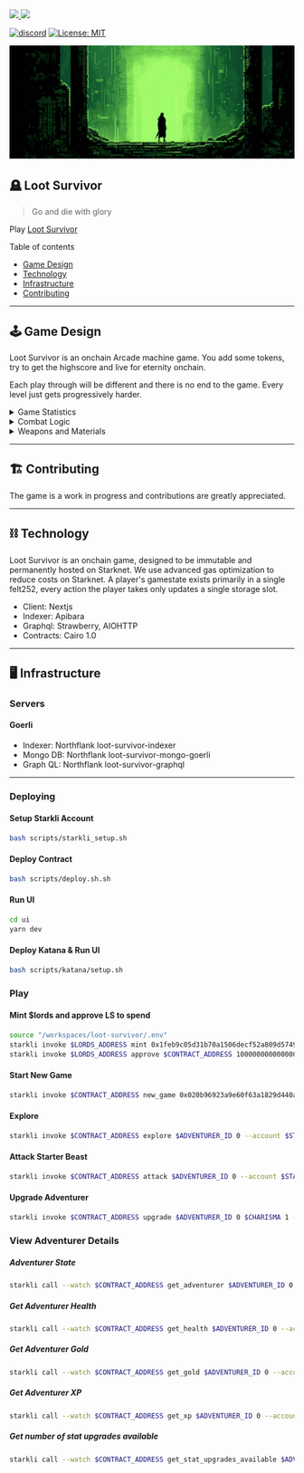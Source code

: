 <a href="https://twitter.com/lootrealms">
<img src="https://img.shields.io/twitter/follow/lootrealms?style=social"/>
</a>
<a href="https://twitter.com/BibliothecaDAO">
<img src="https://img.shields.io/twitter/follow/BibliothecaDAO?style=social"/>
</a>


[![discord](https://img.shields.io/badge/join-bibliothecadao-black?logo=discord&logoColor=white)](https://discord.gg/realmsworld)
[![License: MIT](https://img.shields.io/badge/License-MIT-blue.svg)](https://opensource.org/licenses/MIT)

![background](.github/bg.png)


## 🪦 Loot Survivor

> Go and die with glory

Play [Loot Survivor](https://goerli-survivor.realms.world/)

Table of contents

- [Game Design](#🕹️-game-design)
- [Technology](#⛓️-technology)
- [Infrastructure](#🖥️-infrastructure)
- [Contributing](#🏗️-contributing)

---

## 🕹️ Game Design

Loot Survivor is an onchain Arcade machine game. You add some tokens, try to get the highscore and live for eternity onchain.

Each play through will be different and there is no end to the game. Every level just gets progressively harder.

<details>

<summary>Game Statistics</summary>
Each level up grants adventurers 1+ upgrade to help them survive their explorations. Although Luck cannot be upgraded directly, it can be increased by equipping jewelry items:

- Strength: Boosts attack damage by 10%.
- Vitality: Increases health by +20ph and max health.
- Dexterity: Improves chances of successfully fleeing.
- Wisdom: Helps evade Beast ambushes.
- Intelligence: Aids in avoiding Obstacles.
- Luck: Raises chances of critical damage (cannot be upgraded directly).
</details>

<details>

<summary>Combat Logic</summary>

There are three categories of weapons and armor materials:

**Weapons**: Blade, Bludgeon, Magic

**Armor materials**: Cloth, Hide, Metal 

**Weapon vs. Armor Efficacy Chart**

| Weapon Type | Metal | Hide | Cloth |
|-------------|-------|------|-------|
| Blade       | Weak  | Fair | Strong|
| Bludgeon    | Fair  | Strong| Weak|
| Magic       | Strong | Weak | Fair |


</details>

<details>
<summary>Weapons and Materials</summary>

## Weapons

The items are based off the OG loot contract

- Weapon
- Head
- Chest
- Hands
- Waist
- Feet
- Neck 
- Ring

**Weapon Types and Ranks**

| Weapon Type | Item Name     | Rank |
|-------------|---------------|------|
| Blade       | Katana        | 1    |
| Blade       | Falchion      | 2    |
| Blade       | Scimitar      | 3    |
| Blade       | Long Sword    | 4    |
| Blade       | Short Sword   | 5    |
| Bludgeon    | Warhammer     | 1    |
| Bludgeon    | Quarterstaff  | 2    |
| Bludgeon    | Maul          | 3    |
| Bludgeon    | Mace          | 4    |
| Bludgeon    | Club          | 5    |
| Magic       | Ghost Wand    | 1    |
| Magic       | Grave Wand    | 2    |
| Magic       | Bone Wand     | 3    |
| Magic       | Wand          | 4    |
| Magic       | Grimoire      | 1    |
| Magic       | Chronicle     | 2    |
| Magic       | Tome          | 3    |
| Magic       | Book          | 4    |

## Encounters

- Beasts 
- Obstacles 

</details>

---

## 🏗️ Contributing

The game is a work in progress and contributions are greatly appreciated.

---

## ⛓️ Technology


Loot Survivor is an onchain game, designed to be immutable and permanently hosted on Starknet. We use advanced gas optimization to reduce costs on Starknet. A player's gamestate exists primarily in a single felt252, every action the player takes only updates a single storage slot.


- Client: Nextjs
- Indexer: Apibara
- Graphql: Strawberry, AIOHTTP
- Contracts: Cairo 1.0

---

## 🖥️ Infrastructure

### Servers

#### Goerli

- Indexer: Northflank loot-survivor-indexer
- Mongo DB: Northflank loot-survivor-mongo-goerli
- Graph QL: Northflank loot-survivor-graphql

---

### Deploying

#### Setup Starkli Account

```bash
bash scripts/starkli_setup.sh
```

#### Deploy Contract
```bash
bash scripts/deploy.sh.sh
```

#### Run UI

```bash
cd ui
yarn dev
```

#### Deploy Katana & Run UI

```bash
bash scripts/katana/setup.sh
```

### Play

#### Mint $lords and approve LS to spend
```bash
source "/workspaces/loot-survivor/.env"
starkli invoke $LORDS_ADDRESS mint 0x1feb9c05d31b70a1506decf52a809d57493bfcd5cc85d6a3e9fd54a12d64389 1000000000000000000000 0 --account $STARKNET_ACCOUNT --private-key $PRIVATE_KEY
starkli invoke $LORDS_ADDRESS approve $CONTRACT_ADDRESS 1000000000000000000000 0 --account $STARKNET_ACCOUNT --private-key $PRIVATE_KEY
```

#### Start New Game
```bash
starkli invoke $CONTRACT_ADDRESS new_game 0x020b96923a9e60f63a1829d440a03cf680768cadbc8fe737f71380258817d85b 12 123 0 0 0 --account $STARKNET_ACCOUNT --private-key $PRIVATE_KEY
```

#### Explore
```bash
starkli invoke $CONTRACT_ADDRESS explore $ADVENTURER_ID 0 --account $STARKNET_ACCOUNT --private-key $PRIVATE_KEY
```

#### Attack Starter Beast
```bash
starkli invoke $CONTRACT_ADDRESS attack $ADVENTURER_ID 0 --account $STARKNET_ACCOUNT --private-key $PRIVATE_KEY
```

#### Upgrade Adventurer
```bash
starkli invoke $CONTRACT_ADDRESS upgrade $ADVENTURER_ID 0 $CHARISMA 1 --account $STARKNET_ACCOUNT --private-key $PRIVATE_KEY
```


### View Adventurer Details

##### Adventurer State
```bash
starkli call --watch $CONTRACT_ADDRESS get_adventurer $ADVENTURER_ID 0 --account $STARKNET_ACCOUNT --private-key $PRIVATE_KEY
```

##### Get Adventurer Health
```bash
starkli call --watch $CONTRACT_ADDRESS get_health $ADVENTURER_ID 0 --account $STARKNET_ACCOUNT --private-key $PRIVATE_KEY
```

##### Get Adventurer Gold
```bash
starkli call --watch $CONTRACT_ADDRESS get_gold $ADVENTURER_ID 0 --account $STARKNET_ACCOUNT --private-key $PRIVATE_KEY
```

##### Get Adventurer XP
```bash
starkli call --watch $CONTRACT_ADDRESS get_xp $ADVENTURER_ID 0 --account $STARKNET_ACCOUNT --private-key $PRIVATE_KEY
```

##### Get number of stat upgrades available
```bash
starkli call --watch $CONTRACT_ADDRESS get_stat_upgrades_available $ADVENTURER_ID 0 --account $STARKNET_ACCOUNT --private-key $PRIVATE_KEY
```
